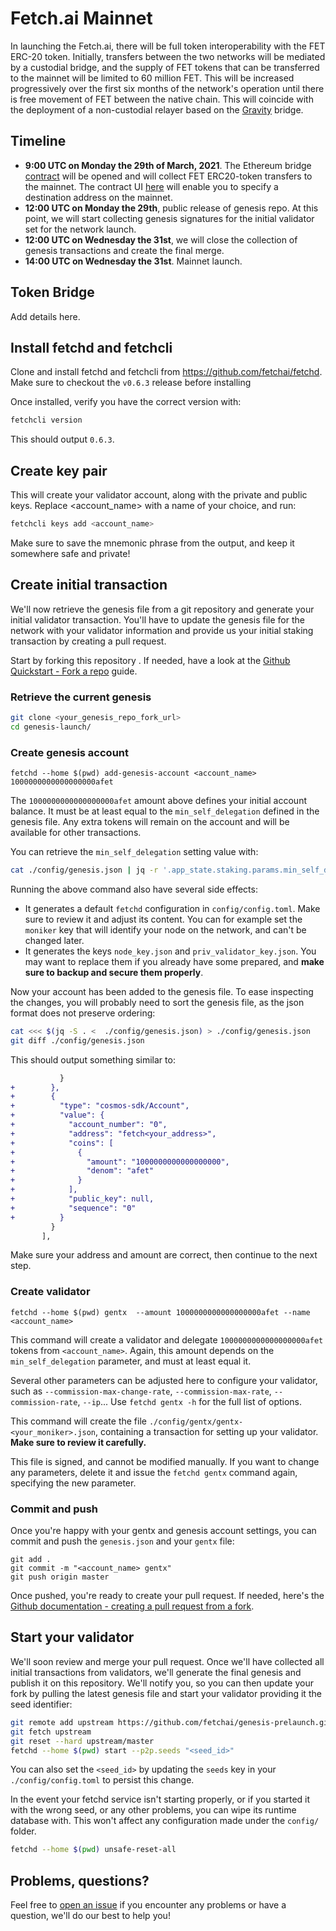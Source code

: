 # Fetch.ai Mainnet

In launching the Fetch.ai, there will be full token interoperability with the FET ERC-20 token. Initially, transfers between the two networks will be mediated by a custodial bridge, and the supply of FET tokens that can be transferred to the mainnet will be limited to 60 million FET. This will be increased progressively over the first six months of the network's operation until there is free movement of FET between the native chain. This will coincide with the deployment of a non-custodial relayer based on the [Gravity](https://github.com/cosmos/gravity-bridge) bridge. 

## Timeline

- **9:00 UTC on Monday the 29th of March, 2021**. The Ethereum bridge [contract](needs-link) will be opened and will collect FET ERC20-token transfers to the mainnet. The contract UI [here](needs-link) will enable you to specify a destination address on the mainnet.
- **12:00 UTC on Monday the 29th**, public release of genesis repo. At this point, we will start collecting genesis signatures for the initial validator set for the network launch.
- **12:00 UTC on Wednesday the 31st**, we will close the collection of genesis transactions and create the final merge.
- **14:00 UTC on Wednesday the 31st**. Mainnet launch. 

## Token Bridge

Add details here. 

## Install fetchd and fetchcli

Clone and install fetchd and fetchcli from https://github.com/fetchai/fetchd.
Make sure to checkout the `v0.6.3` release before installing

Once installed, verify you have the correct version with:

```bash
fetchcli version
```

This should output `0.6.3`.

## Create key pair

This will create your validator account, along with the private and public keys. Replace <account_name> with a name of your choice, and run:

```bash
fetchcli keys add <account_name>
```

Make sure to save the mnemonic phrase from the output, and keep it somewhere safe and private!

## Create initial transaction

We'll now retrieve the genesis file from a git repository and generate your initial validator transaction.
You'll have to update the genesis file for the network with your validator information and provide us your initial staking transaction by creating a pull request.

Start by forking this repository . If needed, have a look at the [Github Quickstart - Fork a repo](https://docs.github.com/en/github/getting-started-with-github/fork-a-repo) guide.


### Retrieve the current genesis

```bash
git clone <your_genesis_repo_fork_url>
cd genesis-launch/
```

### Create genesis account

```
fetchd --home $(pwd) add-genesis-account <account_name> 1000000000000000000afet
```

The `1000000000000000000afet` amount above defines your initial account balance. It must be at least equal to the `min_self_delegation` defined in the genesis file. Any extra tokens will remain on the account and will be available for other transactions.

You can retrieve the `min_self_delegation` setting value with:
```bash 
cat ./config/genesis.json | jq -r '.app_state.staking.params.min_self_delegation + "afet"' 
```

Running the above command also have several side effects:

- It generates a default `fetchd` configuration in `config/config.toml`. Make sure to review it and adjust its content. You can for example set the `moniker` key that will identify your node on the network, and can't be changed later.
- It generates the keys `node_key.json` and `priv_validator_key.json`. You may want to replace them if you already have some prepared, and **make sure to backup and secure them properly**.

Now your account has been added to the genesis file. To ease inspecting the changes, you will probably need to sort the genesis file, as the json format does not preserve ordering:

```bash
cat <<< $(jq -S . <  ./config/genesis.json) > ./config/genesis.json
git diff ./config/genesis.json
```

This should output something similar to:

```diff
           }
+        },
+        {
+          "type": "cosmos-sdk/Account",
+          "value": {
+            "account_number": "0",
+            "address": "fetch<your_address>",
+            "coins": [
+              {
+                "amount": "1000000000000000000",
+                "denom": "afet"
+              }
+            ],
+            "public_key": null,
+            "sequence": "0"
+          }
         }
       ],
```

Make sure your address and amount are correct, then continue to the next step.

### Create validator

```
fetchd --home $(pwd) gentx  --amount 1000000000000000000afet --name <account_name> 
```

This command will create a validator and delegate `1000000000000000000afet` tokens from `<account_name>`. Again, this amount depends on the `min_self_delegation` parameter, and must at least equal it.

Several other parameters can be adjusted here to configure your validator, such as `--commission-max-change-rate`, `--commission-max-rate`, `--commission-rate`, `--ip`... Use `fetchd gentx -h` for the full list of options.

This command will create the file `./config/gentx/gentx-<your_moniker>.json`, containing a transaction for setting up your validator. **Make sure to review it carefully.**
 
This file is signed, and cannot be modified manually. If you want to change any parameters, delete it and issue the `fetchd gentx` command again, specifying the new parameter.

### Commit and push

Once you're happy with your gentx and genesis account settings, you can commit and push the `genesis.json` and your `gentx` file:

```
git add .
git commit -m "<account_name> gentx"
git push origin master
```

Once pushed, you're ready to create your pull request. If needed, here's the [Github documentation - creating a pull request from a fork](https://docs.github.com/en/github/collaborating-with-issues-and-pull-requests/creating-a-pull-request-from-a-fork).

## Start your validator

We'll soon review and merge your pull request. Once we'll have collected all initial transactions from validators, we'll generate the final genesis and publish it on this repository. We'll notify you, so you can then update your fork by pulling the latest genesis file and start your validator providing it the seed identifier:

```bash
git remote add upstream https://github.com/fetchai/genesis-prelaunch.git
git fetch upstream
git reset --hard upstream/master
fetchd --home $(pwd) start --p2p.seeds "<seed_id>"
```

You can also set the `<seed_id>` by updating the `seeds` key in your `./config/config.toml` to persist this change.

In the event your fetchd service isn't starting properly, or if you started it with the wrong seed, or any other problems, you can wipe its runtime database with. This won't affect any configuration made under the `config/` folder.

```bash
fetchd --home $(pwd) unsafe-reset-all
```

## Problems, questions?

Feel free to [open an issue](https://github.com/fetchai/genesis-prelaunch/issues) if you encounter any problems or have a question, we'll do our best to help you!
